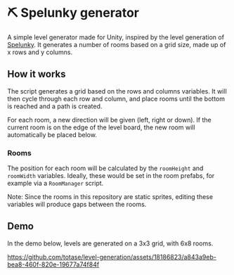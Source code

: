 # ⛏️ Spelunky generator

A simple level generator made for Unity, inspired by the level generation of [Spelunky](https://spelunkyworld.com/original.html). It generates a number of rooms based on a grid size, made up of x rows and y columns.

## How it works

The script generates a grid based on the rows and columns variables. It will then cycle through each row and column, and place rooms until the bottom is reached and a path is created.

For each room, a new direction will be given (left, right or down). If the current room is on the edge of the level board, the new room will automatically be placed below.

### Rooms

The position for each room will be calculated by the `roomHeight` and `roomWidth` variables. Ideally, these would be set in the room prefabs, for example via a `RoomManager` script.

Note: Since the rooms in this repository are static sprites, editing these variables will produce gaps between the rooms.

## Demo

In the demo below, levels are generated on a 3x3 grid, with 6x8 rooms.

https://github.com/totase/level-generation/assets/18186823/a843a9eb-bea8-460f-820e-19677a74f84f
